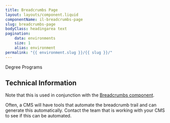 ```yaml
---
title: Breadcrumbs Page
layout: layouts/component.liquid
componentName: il-breadcrumbs-page
slug: breadcrumbs-page
bodyClass: headingarea text
pagination:
    data: environments
    size: 1
    alias: environment
permalink: "{{ environment.slug }}/{{ slug }}/"
---
```

<div class="template-information" data-name="default">
Degree Programs
</div>

## Technical Information

Note that this is used in conjunction with the <a href="../breadcrumbs/index.html">Breadcrumbs component</a>.

Often, a CMS will have tools that automate the breadcrumb trail and can generate this automatically. Contact the team that is working with your CMS to see if this can be automated.
